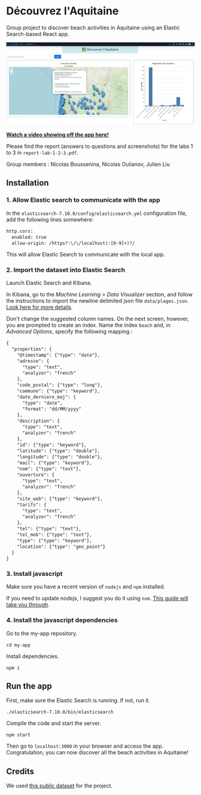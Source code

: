 # Découvrez l'Aquitaine

Group project to discover beach activities in Aquitaine using an Elastic Search-based React app.

![Screenshot of the app](screenshot-app.png)

**[Watch a video showing off the app here!](https://drive.google.com/file/d/1X08GaSdhE1-JSKdCt7YIBH3LwGX-fTWF/view)**

Please find the report (answers to questions and screenshots) for the labs 1 to 3 in `report-lab-1-2-3.pdf`.

Group members : Nicolas Boussenina, Nicolas Oulianov, Julien Liu

## Installation

### 1. Allow Elastic search to communicate with the app

In the `elasticsearch-7.10.0/config/elasticsearch.yml` configuration file, add the following lines somewhere:

```
http.cors:
  enabled: true
  allow-origin: /https?:\/\/localhost(:[0-9]+)?/
```

This will allow Elastic Search to communicate with the local app.

### 2. Import the dataset into Elastic Search

Launch Elastic Search and Kibana. 

In Kibana, go to the *Machine Learning > Data Visualizer* section, and follow the instructions to import the newline delimited json file `data/plages.json`. [Look here for more details](https://www.elastic.co/blog/importing-csv-and-log-data-into-elasticsearch-with-file-data-visualizer). 

Don't change the suggested column names. On the next screen, however, you are prompted to create an index. Name the index `beach` and, in *Advanced Options*, specify the following mapping :

```
{
  "properties": {
    "@timestamp": {"type": "date"},
    "adresse": {
      "type": "text",
      "analyzer": "french"
    },
    "code_postal": {"type": "long"},
    "commune": {"type": "keyword"},
    "date_derniere_maj": {
      "type": "date",
      "format": "dd/MM/yyyy"
    },
    "description": {
      "type": "text",
      "analyzer": "french"
    },
    "id": {"type": "keyword"},
    "latitude": {"type": "double"},
    "longitude": {"type": "double"},
    "mail": {"type": "keyword"},
    "nom": {"type": "text"},
    "ouverture": {
      "type": "text",
      "analyzer": "french"
    },
    "site_web": {"type": "keyword"},
    "tarifs": {
      "type": "text",
      "analyzer": "french"
    },
    "tel": {"type": "text"},
    "tel_mob": {"type": "text"},
    "type": {"type": "keyword"},
    "location": {"type": "geo_point"}
  }
}
```



### 3. Install javascript 

Make sure you have a recent version of `nodejs` and `npm` installed.

If you need to update nodejs, I suggest you do it using `nvm`. [This guide will take you through](https://dev.to/skaytech/how-to-install-node-version-manager-nvm-for-windows-10-4nbi). 

### 4. Install the javascript dependencies

Go to the my-app repository.

```
cd my-app
```

Install dependencies. 

```
npm i
```

## Run the app

First, make sure the Elastic Search is running. If not, run it.

```
./elasticsearch-7.10.0/bin/elasticsearch
```

Compile the code and start the server.

```
npm start
```

Then go to `localhost:3000` in your browser and access the app. Congratulation, you can now discover all the beach activities in Aquitaine!

## Credits

We used [this public dataset](https://www.data.gouv.fr/en/datasets/liste-des-plages-et-activites-de-plage-en-aquitaine-4/) for the project.
